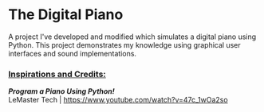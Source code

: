 # The Digital Piano
A project I've developed and modified which simulates a digital piano using Python. This project demonstrates my knowledge using graphical user interfaces and sound implementations.

### <ins> Inspirations and Credits: </ins> <br>
**_Program a Piano Using Python!_** <br>
LeMaster Tech | https://www.youtube.com/watch?v=47c_1wOa2so
